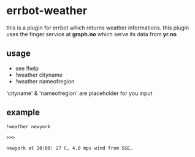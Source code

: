 # errbot-weather

this is a plugin for errbot which returns weather informations. this plugin uses the finger service at **graph.no** which serve its data from **yr.no**


## usage
- see !help
- !weather cityname
- !weather nameofregion

'cityname' & 'nameofregion' are placeholder for you input

## example

```
!weather newyork

>>>

newyork at 20:00: 27 C, 4.0 mps wind from SSE.
```
